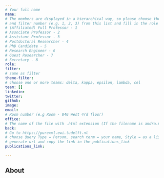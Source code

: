 ```yaml
---
# Your full name 
name: 
# The members are displayed in a hierarchical way, so please choose the role (e.g. Full Professor, Assistant Professor etc) 
# and filter number (e.g. 1, 2, 3) from this list and fill in the role and filter from below:
# (Affiliated) Full Professor - 1
# Associate Professor - 2
# Assistant Professor - 3
# Postdoctoral Researcher - 4
# PhD Candidate - 5
# Research Engineer - 6 
# Guest Researcher - 7
# Secretary - 8
role:
filter:
# same as filter
theme-filter: 
# choose one or more teams: delta, kappa, epsilon, lambda, cel
team: []
linkedin: 
twitter: 
github: 
image: 
email: 
# Room number (e.g Room - 840 West 4rd floor)
office: 
# The name of the file with .html extension (If the filename is andra.md, the "back" field will be andra.html)
back: 
# Go to https://purexml.ewi.tudelft.nl 
# choose Query Type = Person, search term = your name, Style = as a list
# generate url and copy the link in the publications_link
publications_link: 

---
```


## About






